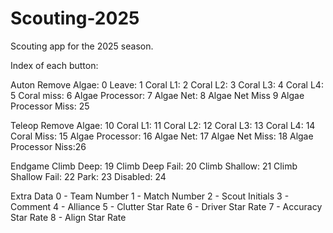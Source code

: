 # Scouting-2025
Scouting app for the 2025 season.


 
Index of each button: 

Auton
Remove Algae: 0
Leave: 1
Coral L1: 2
Coral L2: 3
Coral L3: 4
Coral L4: 5
Coral miss: 6
Algae Processor: 7
Algae Net: 8
Algae Net Miss 9
Algae Processor Miss: 25


Teleop
Remove Algae: 10
Coral L1: 11
Coral L2: 12
Coral L3: 13
Coral L4: 14
Coral Miss: 15
Algae Processor: 16
Algae Net: 17
Algae Net Miss: 18
Algae Processor Niss:26


Endgame
Climb Deep: 19
Climb Deep Fail: 20
Climb Shallow: 21
Climb Shallow Fail: 22
Park: 23
Disabled: 24


Extra Data
0 - Team Number
1 - Match Number
2 - Scout Initials
3 - Comment
4 - Alliance
5 - Clutter Star Rate
6 - Driver Star Rate
7 - Accuracy Star Rate
8 - Align Star Rate
